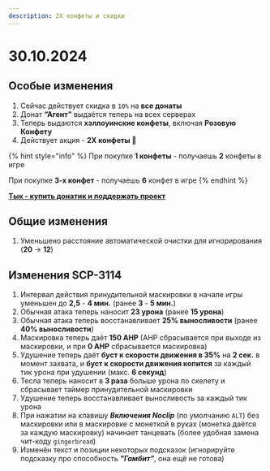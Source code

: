 ```yaml
---
description: 2X конфеты и скидки
---
```


# 30.10.2024

## Особые изменения

1. Сейчас действует скидка в `10%` на **все донаты**
2. Донат **“Агент”** выдаётся теперь на всех серверах
3. Теперь выдаются **хэллоуинские конфеты**, включая **Розовую Конфету**
4. Действует акция - **2X конфеты 🍬**

{% hint style="info" %}
При покупке **1 конфеты** - получаешь **2** конфеты в игре

При покупке **3-х конфет** - получаешь **6** конфет в игре
{% endhint %}

[**Тык - купить донатик и поддержать проект**](https://kyles.ru/privileges/)

## Общие изменения

1. Уменьшено расстояние автоматической очистки для игнорирования (**20** -> **12**)

## Изменения SCP-3114

1. Интервал действия принудительной маскировки в начале игры уменьшен до **2,5** - **4 мин.** (ранее **3** - **5 мин.**)
2. Обычная атака теперь наносит **23 урона** (ранее **15 урона**)
3. Обычная атака теперь восстанавливает **25% выносливости** (ранее **40% выносливости**)
4. Маскировка теперь даёт **150 AHP** (AHP сбрасывается при выходе из маскировки, и при **0 AHP** сбрасывается маскировка)
5. Удушение теперь даёт **буст к скорости движения в 35%** на **2 сек.** в момент захвата, и **буст к скорости движения копится** за каждый тик урона при удушении (макс. **6 секунд**)
6. Тесла теперь наносит в **3 раза** больше урона по скелету и сбрасывает таймер принудительной маскировки
7. Удушение теперь восстанавливает выносливость за каждый тик урона
8. При нажатии на клавишу _**Включения Noclip**_ (по умолчанию `ALT`) без маскировки или в маскировке с монеткой в руках (монетка даётся за каждую маскировку) начинает танцевать (более удобная замена чит-коду `gingerbread`)
9. Изменён текст и позиции некоторых подсказок (игнорируйте подсказку про способность _**"Гамбит"**_, она ещё не готова)
